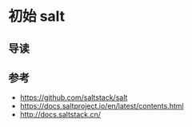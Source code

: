 # 初始 salt


## 导读



## 参考
- https://github.com/saltstack/salt
- https://docs.saltproject.io/en/latest/contents.html
- http://docs.saltstack.cn/


